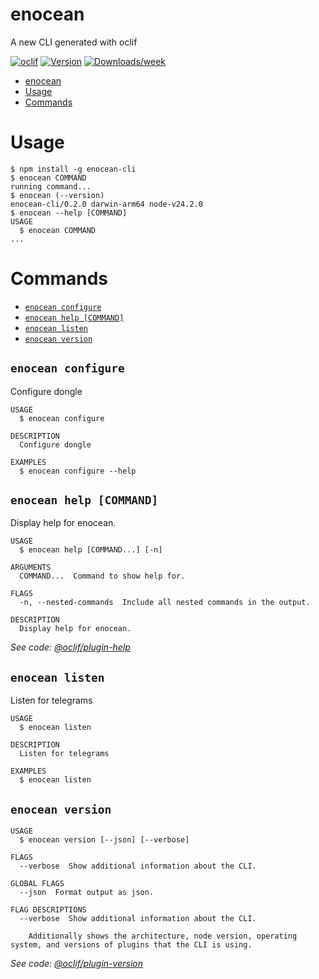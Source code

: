 # enocean

A new CLI generated with oclif

[![oclif](https://img.shields.io/badge/cli-oclif-brightgreen.svg)](https://oclif.io)
[![Version](https://img.shields.io/npm/v/enocean.svg)](https://npmjs.org/package/enocean)
[![Downloads/week](https://img.shields.io/npm/dw/enocean.svg)](https://npmjs.org/package/enocean)

<!-- toc -->
* [enocean](#enocean)
* [Usage](#usage)
* [Commands](#commands)
<!-- tocstop -->

# Usage

<!-- usage -->
```sh-session
$ npm install -g enocean-cli
$ enocean COMMAND
running command...
$ enocean (--version)
enocean-cli/0.2.0 darwin-arm64 node-v24.2.0
$ enocean --help [COMMAND]
USAGE
  $ enocean COMMAND
...
```
<!-- usagestop -->

# Commands

<!-- commands -->
* [`enocean configure`](#enocean-configure)
* [`enocean help [COMMAND]`](#enocean-help-command)
* [`enocean listen`](#enocean-listen)
* [`enocean version`](#enocean-version)

## `enocean configure`

Configure dongle

```
USAGE
  $ enocean configure

DESCRIPTION
  Configure dongle

EXAMPLES
  $ enocean configure --help
```

## `enocean help [COMMAND]`

Display help for enocean.

```
USAGE
  $ enocean help [COMMAND...] [-n]

ARGUMENTS
  COMMAND...  Command to show help for.

FLAGS
  -n, --nested-commands  Include all nested commands in the output.

DESCRIPTION
  Display help for enocean.
```

_See code: [@oclif/plugin-help](https://github.com/oclif/plugin-help/blob/v6.2.29/src/commands/help.ts)_

## `enocean listen`

Listen for telegrams

```
USAGE
  $ enocean listen

DESCRIPTION
  Listen for telegrams

EXAMPLES
  $ enocean listen
```

## `enocean version`

```
USAGE
  $ enocean version [--json] [--verbose]

FLAGS
  --verbose  Show additional information about the CLI.

GLOBAL FLAGS
  --json  Format output as json.

FLAG DESCRIPTIONS
  --verbose  Show additional information about the CLI.

    Additionally shows the architecture, node version, operating system, and versions of plugins that the CLI is using.
```

_See code: [@oclif/plugin-version](https://github.com/oclif/plugin-version/blob/v2.2.32/src/commands/version.ts)_
<!-- commandsstop -->
